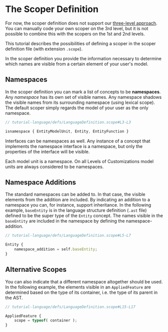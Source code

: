 <script>
    import Note from "../../../lib/notes/Note.svelte";
</script>

# The Scoper Definition

For now, the scoper definition does not support our [three-level approach](/010_Intro/050_Three_Levels_of_Customization).
You can manually code your own scoper on the 3rd level, but it is not possible to combine this with the
scopers on the 1st and 2nd levels.

This tutorial
describes the possibilities of defining a scoper in the scoper definition file (with extension `.scope`).

In the scoper definition you provide the information necessary to determine which names are visible from a certain
element of your user's model.

## Namespaces
In the scoper definition you can mark a list of concepts to be **namespaces**. Any *namespace* has its own
set of visible names. Any namespace shadows the visible names from its surrounding namespace (using lexical scope).
The default scoper simply regards the model of your user as the only namespace.

```ts
// tutorial-language/defs/LanguageDefinition.scope#L3-L3

isnamespace { EntityModelUnit, Entity, EntityFunction }
```

Interfaces can be namespaces as well.
Any instance of a concept that implements the namespace interface is a
namespace, but only the properties of the interface will be visible.

<Note>
<svelte:fragment slot="header"> Each model unit is a namespace.</svelte:fragment>
<svelte:fragment slot="content">
On all Levels of Customizations model units are always considered to be namespaces.
</svelte:fragment>
</Note>

## Namespace Additions
The standard namespaces can be added to. In that case, the visible elements from the addition are included.
By indicating an addition to a namespace you can, for instance, support inheritance. In the following example,
`baseEntity` is in the language structure definition (`.ast` file) defined to be the
super type of the `Entity` concept. The names visible in the `baseEntity`
are included in the namespace by defining the namespace-addition.

```ts
// tutorial-language/defs/LanguageDefinition.scope#L5-L7

Entity {
    namespace_addition = self.baseEntity;
}
```

## Alternative Scopes
You can also indicate that a different namespace altogether should be used. In the following example,
the elements visible in
an `AppliedFeature` are determined based on the type of its container, i.e. the type of its parent in the AST.

```ts
// tutorial-language/defs/LanguageDefinition.scope#L15-L17

AppliedFeature {
	scope = typeof( container );
}
```
